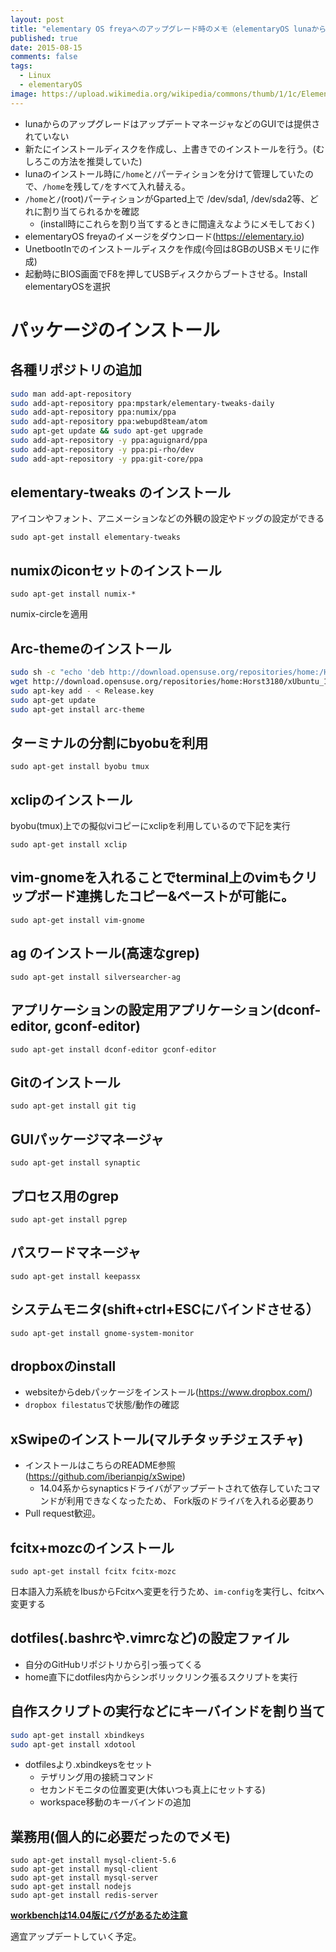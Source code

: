 ```yaml
---
layout: post
title: "elementary OS freyaへのアップグレード時のメモ（elementaryOS lunaから）"
published: true
date: 2015-08-15
comments: false
tags: 
  - Linux
  - elementaryOS
image: https://upload.wikimedia.org/wikipedia/commons/thumb/1/1c/Elementary_OS_Freya_Desktop.png/1024px-Elementary_OS_Freya_Desktop.png
---
```


* lunaからのアップグレードはアップデートマネージャなどのGUIでは提供されていない
* 新たにインストールディスクを作成し、上書きでのインストールを行う。(むしろこの方法を推奨していた)
* lunaのインストール時に`/home`と`/`パーティションを分けて管理していたので、`/home`を残して`/`をすべて入れ替える。
* `/home`と`/`(root)パーティションがGparted上で /dev/sda1, /dev/sda2等、どれに割り当てられるかを確認
  * (install時にこれらを割り当てするときに間違えなようにメモしておく)
* elementaryOS freyaのイメージをダウンロード(https://elementary.io)
* UnetbootInでのインストールディスクを作成(今回は8GBのUSBメモリに作成)
* 起動時にBIOS画面でF8を押してUSBディスクからブートさせる。Install elementaryOSを選択

<!-- more -->

# パッケージのインストール

## 各種リポジトリの追加

``` bash
sudo man add-apt-repository
sudo add-apt-repository ppa:mpstark/elementary-tweaks-daily
sudo add-apt-repository ppa:numix/ppa
sudo add-apt-repository ppa:webupd8team/atom
sudo apt-get update && sudo apt-get upgrade
sudo add-apt-repository -y ppa:aguignard/ppa
sudo add-apt-repository -y ppa:pi-rho/dev
sudo add-apt-repository -y ppa:git-core/ppa
```


## elementary-tweaks のインストール

アイコンやフォント、アニメーションなどの外観の設定やドッグの設定ができる  

```
sudo apt-get install elementary-tweaks
```


## numixのiconセットのインストール

```
sudo apt-get install numix-*
```
numix-circleを適用


## Arc-themeのインストール

```sh
sudo sh -c "echo 'deb http://download.opensuse.org/repositories/home:/Horst3180/xUbuntu_15.04/ /' >> /etc/apt/sources.list.d/arc-theme.list"
wget http://download.opensuse.org/repositories/home:Horst3180/xUbuntu_15.04/Release.key
sudo apt-key add - < Release.key
sudo apt-get update
sudo apt-get install arc-theme
```


## ターミナルの分割にbyobuを利用

```
sudo apt-get install byobu tmux
```


## xclipのインストール
byobu(tmux)上での擬似viコピーにxclipを利用しているので下記を実行  

```
sudo apt-get install xclip
```


## vim-gnomeを入れることでterminal上のvimもクリップボード連携したコピー&ペーストが可能に。
```
sudo apt-get install vim-gnome
```


## ag のインストール(高速なgrep)

```
sudo apt-get install silversearcher-ag
```


## アプリケーションの設定用アプリケーション(dconf-editor, gconf-editor)

```
sudo apt-get install dconf-editor gconf-editor
```


## Gitのインストール
```
sudo apt-get install git tig
```


## GUIパッケージマネージャ
```
sudo apt-get install synaptic
```


## プロセス用のgrep
```
sudo apt-get install pgrep
```

## パスワードマネージャ
```
sudo apt-get install keepassx
```

## システムモニタ(shift+ctrl+ESCにバインドさせる）
```
sudo apt-get install gnome-system-monitor
```

## dropboxのinstall

* websiteからdebパッケージをインストール(https://www.dropbox.com/)
* `dropbox filestatus`で状態/動作の確認


## xSwipeのインストール(マルチタッチジェスチャ)

* インストールはこちらのREADME参照(https://github.com/iberianpig/xSwipe)  
  * 14.04系からsynapticsドライバがアップデートされて依存していたコマンドが利用できなくなったため、 Fork版のドライバを入れる必要あり
* Pull request歓迎。


## fcitx+mozcのインストール

```
sudo apt-get install fcitx fcitx-mozc
```
日本語入力系統をIbusからFcitxへ変更を行うため、`im-config`を実行し、fcitxへ変更する

## dotfiles(.bashrcや.vimrcなど)の設定ファイル
* 自分のGitHubリポジトリから引っ張ってくる
* home直下にdotfiles内からシンボリックリンク張るスクリプトを実行

## 自作スクリプトの実行などにキーバインドを割り当て

``` bash
sudo apt-get install xbindkeys
sudo apt-get install xdotool
```

* dotfilesより.xbindkeysをセット
  * テザリング用の接続コマンド
  * セカンドモニタの位置変更(大体いつも真上にセットする)
  * workspace移動のキーバインドの追加

## 業務用(個人的に必要だったのでメモ)

```
sudo apt-get install mysql-client-5.6
sudo apt-get install mysql-client
sudo apt-get install mysql-server
sudo apt-get install nodejs
sudo apt-get install redis-server
```
__[ workbenchは14.04版にバグがあるため注意](http://askubuntu.com/a/458646)__



適宜アップデートしていく予定。
